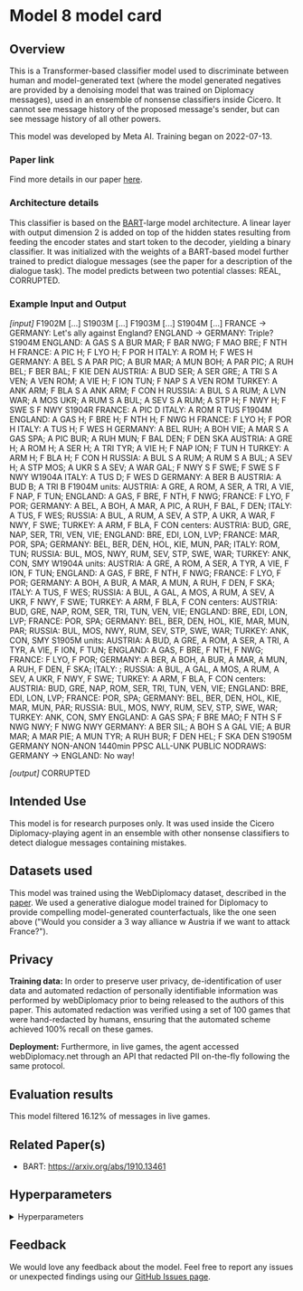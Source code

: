 # Model 8 model card


## Overview

This is a Transformer-based classifier model used to discriminate between human and model-generated text (where the model generated negatives are provided by a denoising model that was trained on Diplomacy messages), used in an ensemble of nonsense classifiers inside Cicero. It cannot see message history of the proposed message's sender, but can see message history of all other powers.

This model was developed by Meta AI. Training began on 2022-07-13.


### Paper link

Find more details in our paper [here](https://www.science.org/doi/10.1126/science.ade9097).


### Architecture details

This classifier is based on the [BART](https://arxiv.org/abs/1910.13461)-large model architecture. A linear layer with output dimension 2 is added on top of the hidden states resulting from feeding the encoder states and start token to the decoder, yielding a binary classifier. It was initialized with the weights of a BART-based model further trained to predict dialogue messages (see the paper for a description of the dialogue task). The model predicts between two potential classes: REAL, CORRUPTED.


### Example Input and Output

_[input]_
F1902M
[...]
S1903M
[...]
F1903M
[...]
S1904M
[...]
FRANCE -> GERMANY: Let's ally against England?
ENGLAND -> GERMANY: Triple?
S1904M
ENGLAND: A GAS S A BUR MAR; F BAR NWG; F MAO BRE; F NTH H
FRANCE: A PIC H; F LYO H; F POR H
ITALY: A ROM H; F WES H
GERMANY: A BEL S A PAR PIC; A BUR MAR; A MUN BOH; A PAR PIC; A RUH BEL; F BER BAL; F KIE DEN
AUSTRIA: A BUD SER; A SER GRE; A TRI S A VEN; A VEN ROM; A VIE H; F ION TUN; F NAP S A VEN ROM
TURKEY: A ANK ARM; F BLA S A ANK ARM; F CON H
RUSSIA: A BUL S A RUM; A LVN WAR; A MOS UKR; A RUM S A BUL; A SEV S A RUM; A STP H; F NWY H; F SWE S F NWY
S1904R
FRANCE: A PIC D
ITALY: A ROM R TUS
F1904M
ENGLAND: A GAS H; F BRE H; F NTH H; F NWG H
FRANCE: F LYO H; F POR H
ITALY: A TUS H; F WES H
GERMANY: A BEL RUH; A BOH VIE; A MAR S A GAS SPA; A PIC BUR; A RUH MUN; F BAL DEN; F DEN SKA
AUSTRIA: A GRE H; A ROM H; A SER H; A TRI TYR; A VIE H; F NAP ION; F TUN H
TURKEY: A ARM H; F BLA H; F CON H
RUSSIA: A BUL S A RUM; A RUM S A BUL; A SEV H; A STP MOS; A UKR S A SEV; A WAR GAL; F NWY S F SWE; F SWE S F NWY
W1904A
ITALY: A TUS D; F WES D
GERMANY: A BER B
AUSTRIA: A BUD B; A TRI B
F1904M
units: AUSTRIA: A GRE, A ROM, A SER, A TRI, A VIE, F NAP, F TUN; ENGLAND: A GAS, F BRE, F NTH, F NWG; FRANCE: F LYO, F POR; GERMANY: A BEL, A BOH, A MAR, A PIC, A RUH, F BAL, F DEN; ITALY: A TUS, F WES; RUSSIA: A BUL, A RUM, A SEV, A STP, A UKR, A WAR, F NWY, F SWE; TURKEY: A ARM, F BLA, F CON
centers: AUSTRIA: BUD, GRE, NAP, SER, TRI, VEN, VIE; ENGLAND: BRE, EDI, LON, LVP; FRANCE: MAR, POR, SPA; GERMANY: BEL, BER, DEN, HOL, KIE, MUN, PAR; ITALY: ROM, TUN; RUSSIA: BUL, MOS, NWY, RUM, SEV, STP, SWE, WAR; TURKEY: ANK, CON, SMY
W1904A
units: AUSTRIA: A GRE, A ROM, A SER, A TYR, A VIE, F ION, F TUN; ENGLAND: A GAS, F BRE, F NTH, F NWG; FRANCE: F LYO, F POR; GERMANY: A BOH, A BUR, A MAR, A MUN, A RUH, F DEN, F SKA; ITALY: A TUS, F WES; RUSSIA: A BUL, A GAL, A MOS, A RUM, A SEV, A UKR, F NWY, F SWE; TURKEY: A ARM, F BLA, F CON
centers: AUSTRIA: BUD, GRE, NAP, ROM, SER, TRI, TUN, VEN, VIE; ENGLAND: BRE, EDI, LON, LVP; FRANCE: POR, SPA; GERMANY: BEL, BER, DEN, HOL, KIE, MAR, MUN, PAR; RUSSIA: BUL, MOS, NWY, RUM, SEV, STP, SWE, WAR; TURKEY: ANK, CON, SMY
S1905M
units: AUSTRIA: A BUD, A GRE, A ROM, A SER, A TRI, A TYR, A VIE, F ION, F TUN; ENGLAND: A GAS, F BRE, F NTH, F NWG; FRANCE: F LYO, F POR; GERMANY: A BER, A BOH, A BUR, A MAR, A MUN, A RUH, F DEN, F SKA; ITALY: ; RUSSIA: A BUL, A GAL, A MOS, A RUM, A SEV, A UKR, F NWY, F SWE; TURKEY: A ARM, F BLA, F CON
centers: AUSTRIA: BUD, GRE, NAP, ROM, SER, TRI, TUN, VEN, VIE; ENGLAND: BRE, EDI, LON, LVP; FRANCE: POR, SPA; GERMANY: BEL, BER, DEN, HOL, KIE, MAR, MUN, PAR; RUSSIA: BUL, MOS, NWY, RUM, SEV, STP, SWE, WAR; TURKEY: ANK, CON, SMY
ENGLAND: A GAS SPA; F BRE MAO; F NTH S F NWG NWY; F NWG NWY
GERMANY: A BER SIL; A BOH S A GAL VIE; A BUR MAR; A MAR PIE; A MUN TYR; A RUH BUR; F DEN HEL; F SKA DEN
S1905M GERMANY NON-ANON 1440min PPSC ALL-UNK PUBLIC NODRAWS:
GERMANY -> ENGLAND: No way!

_[output]_
CORRUPTED

## Intended Use

This model is for research purposes only. It was used inside the Cicero Diplomacy-playing agent in an ensemble with other nonsense classifiers to detect dialogue messages containing mistakes.


## Datasets used

This model was trained using the WebDiplomacy dataset, described in the [paper](https://www.science.org/doi/10.1126/science.ade9097). We used a generative dialogue model trained for Diplomacy to provide compelling model-generated counterfactuals, like the one seen above ("Would you consider a 3 way alliance w Austria if we want to attack France?").


## Privacy

**Training data:** In order to preserve user privacy, de-identification of user data and automated redaction of personally identifiable information was performed by webDiplomacy prior to being released to the authors of this paper. This automated redaction was verified using a set of 100 games that were hand-redacted by humans, ensuring that the automated scheme achieved 100% recall on these games.

**Deployment:** Furthermore, in live games, the agent accessed webDiplomacy.net through an API that redacted PII on-the-fly following the same protocol.


## Evaluation results

This model filtered 16.12% of messages in live games.

## Related Paper(s)

- BART: https://arxiv.org/abs/1910.13461

## Hyperparameters

<details>
<summary> Hyperparameters </summary>

 - `task`: `message_history_orderhistorysincelastmovementphase_shortstate_pseudoorder_humanvsmodeldiscriminator_chunk`
 - `datatype`: `train`
 - `hide_labels`: `False`
 - `multitask_weights`: `[1]`
 - `batchsize`: `2`
 - `dynamic_batching`: `None`
 - `model`: `bart_classifier`
 - `dict_class`: `parlai.core.dict:DictionaryAgent`
 - `evaltask`: `message_history_orderhistorysincelastmovementphase_shortstate_pseudoorder_humanvsmodeldiscriminator_chunk`
 - `final_extra_opt`: ``
 - `eval_batchsize`: `None`
 - `eval_dynamic_batching`: `None`
 - `num_workers`: `8`
 - `display_examples`: `False`
 - `num_epochs`: `10.0`
 - `max_train_time`: `-1`
 - `max_train_steps`: `150000`
 - `log_every_n_steps`: `100`
 - `validation_every_n_secs`: `-1`
 - `validation_every_n_steps`: `2000`
 - `save_every_n_secs`: `-1`
 - `save_after_valid`: `True`
 - `validation_every_n_epochs`: `-1`
 - `validation_max_exs`: `-1`
 - `short_final_eval`: `False`
 - `validation_patience`: `10`
 - `validation_metric`: `loss`
 - `validation_metric_mode`: `min`
 - `validation_cutoff`: `0.0`
 - `validation_share_agent`: `False`
 - `metrics`: `default`
 - `aggregate_micro`: `False`
 - `dict_maxexs`: `-1`
 - `dict_include_valid`: `False`
 - `dict_include_test`: `False`
 - `log_every_n_secs`: `-1`
 - `distributed_world_size`: `64`
 - `ddp_backend`: `ddp`
 - `image_size`: `256`
 - `image_cropsize`: `224`
 - `model_generated_messages`: `denoising_singleseed`
 - `dialogue_single_turn`: `True`
 - `include_silence_messages`: `False`
 - `calculate_year_metrics`: `False`
 - `calculate_ppl_by_rating_metrics`: `False`
 - `include_sleep_messages`: `False`
 - `output_draw_messages`: `False`
 - `add_sleep_times`: `False`
 - `add_recipient_to_prompt`: `False`
 - `include_style`: `False`
 - `mark_bad_messages`: `None`
 - `filter_bad_messages`: `None`
 - `edit_bad_messages`: `None`
 - `filter_bad_messages_about_draws`: `False`
 - `min_speaker_rating`: `None`
 - `max_game_redacted_words_percent`: `None`
 - `response_view_dialogue_model`: `False`
 - `extend_order_history_since_last_n_movement_phase`: `2`
 - `extend_state_history_since_last_n_movement_phase`: `2`
 - `pseudo_order_generation`: `False`
 - `pseudo_order_generation_future_message`: `True`
 - `pseudo_order_generation_injected_sentence`: `None`
 - `pseudo_order_generation_inject_all`: `True`
 - `pseudo_order_generation_partner_view`: `False`
 - `pseudo_order_generation_current_phase_prefix`: `False`
 - `2person_dialogue`: `False`
 - `no_speaker_dialogue_history`: `True`
 - `all_power_pseudo_orders`: `True`
 - `single_view_pseudo_orders`: `True`
 - `rollout_pseudo_orders`: `True`
 - `rollout_except_movement`: `True`
 - `rollout_phasemajor`: `False`
 - `rollout_actual_orders`: `False`
 - `n_chunks`: `-1`
 - `counting_examples`: `False`
 - `include_task_token`: `False`
 - `message_history_truncation`: `2048`
 - `task_version`: `3`
 - `include_game_info`: `True`
 - `include_player_ratings`: `False`
 - `include_draw_info`: `True`
 - `include_draw_state`: `True`
 - `hide_empty_draw_state`: `True`
 - `include_centers_state`: `True`
 - `include_builds_state`: `False`
 - `player_rating_max`: `5`
 - `player_rating_percentiles`: `games_played`
 - `set_player_rating`: `-1`
 - `include_player_chattiness`: `False`
 - `set_player_chattiness`: `-1`
 - `only_phase`: `None`
 - `only_game_id`: `None`
 - `only_chunk`: `-1`
 - `skip_input_validation`: `False`
 - `input_validation_check_pct`: `0.1`
 - `lie_detector_annotations_dir`: `None`
 - `lie_detector_filter_above_stdev`: `None`
 - `chunk_size`: `80`
 - `beam_size`: `1`
 - `beam_min_length`: `1`
 - `beam_context_block_ngram`: `-1`
 - `beam_block_ngram`: `-1`
 - `beam_block_full_context`: `True`
 - `beam_length_penalty`: `0.65`
 - `skip_generation`: `True`
 - `topp`: `0.9`
 - `beam_delay`: `30`
 - `beam_block_list_filename`: `None`
 - `temperature`: `1.0`
 - `compute_tokenized_bleu`: `False`
 - `candidates`: `inline`
 - `eval_candidates`: `inline`
 - `interactive_candidates`: `fixed`
 - `repeat_blocking_heuristic`: `True`
 - `fixed_candidates_path`: `None`
 - `fixed_candidate_vecs`: `reuse`
 - `encode_candidate_vecs`: `True`
 - `encode_candidate_vecs_batchsize`: `256`
 - `train_predict`: `False`
 - `cap_num_predictions`: `100`
 - `ignore_bad_candidates`: `False`
 - `rank_top_k`: `-1`
 - `inference`: `max`
 - `topk`: `5`
 - `return_cand_scores`: `False`
 - `embedding_size`: `1024`
 - `n_layers`: `2`
 - `ffn_size`: `4096`
 - `dropout`: `0.1`
 - `attention_dropout`: `0.0`
 - `relu_dropout`: `0.0`
 - `n_heads`: `16`
 - `learn_positional_embeddings`: `True`
 - `embeddings_scale`: `False`
 - `n_positions`: `2048`
 - `n_segments`: `0`
 - `variant`: `bart`
 - `activation`: `gelu`
 - `output_scaling`: `1.0`
 - `n_encoder_layers`: `12`
 - `n_decoder_layers`: `12`
 - `model_parallel`: `False`
 - `checkpoint_activations`: `False`
 - `use_memories`: `False`
 - `wrap_memory_encoder`: `False`
 - `memory_attention`: `sqrt`
 - `normalize_sent_emb`: `False`
 - `share_encoders`: `True`
 - `share_word_embeddings`: `True`
 - `learn_embeddings`: `True`
 - `reduction_type`: `first`
 - `embedding_type`: `random`
 - `embedding_projection`: `random`
 - `fp16`: `True`
 - `fp16_impl`: `mem_efficient`
 - `force_fp16_tokens`: `True`
 - `optimizer`: `mem_eff_adam`
 - `learningrate`: `5e-05`
 - `gradient_clip`: `0.1`
 - `adam_eps`: `1e-08`
 - `adafactor_eps`: `[1e-30, 0.001]`
 - `momentum`: `0`
 - `nesterov`: `True`
 - `nus`: `[0.7]`
 - `betas`: `[0.9, 0.999]`
 - `weight_decay`: `None`
 - `rank_candidates`: `False`
 - `truncate`: `1024`
 - `text_truncate`: `2048`
 - `label_truncate`: `10`
 - `history_reversed`: `False`
 - `history_size`: `-1`
 - `person_tokens`: `False`
 - `split_lines`: `False`
 - `use_reply`: `none`
 - `add_p1_after_newln`: `False`
 - `history_add_global_end_token`: `None`
 - `special_tok_lst`: `[REDACTED],NON-ANON,HASDRAWS,Austria,England,Germany,AUSTRIA,ENGLAND,GERMANY,ALL-UNK,PRIVATE,NODRAWS,France,Russia,Turkey,FRANCE,RUSSIA,TURKEY,SPA/NC,STP/SC,BUL/SC,STP/NC,BUL/EC,SPA/SC,PUBLIC,Italy,ITALY,ANON,PPSC,VEN,ALB,KIE,BAR,NWG,TUS,EDI,GRE,PRU,BUD,HEL,IRI,SKA,GAL,TYS,RUM,NAP,SMY,LON,ADR,BOH,EAS,BEL,ANK,MAR,APU,TUN,PIE,SPA,HOL,SIL,MUN,YOR,LYO,ION,TYR,CON,WES,ENG,NAF,UKR,AEG,SER,ROM,WAR,BUR,VIA,VIE,LVP,GAS,BAL,BUL,BLA,TRI,ARM,SWE,RUH,NTH,NWY,BOT,DEN,NAO,WAL,BER,PIC,MOS,STP,BRE,PAR,SEV,MAO,SYR,FIN,LVN,CLY,POR,BAD,SOS,WTA,->`
 - `gpu`: `0`
 - `no_cuda`: `False`
 - `dict_initpath`: `None`
 - `dict_language`: `english`
 - `dict_max_ngram_size`: `-1`
 - `dict_minfreq`: `0`
 - `dict_maxtokens`: `-1`
 - `dict_nulltoken`: `__null__`
 - `dict_starttoken`: `__start__`
 - `dict_endtoken`: `__end__`
 - `dict_unktoken`: `__unk__`
 - `dict_tokenizer`: `gpt2`
 - `dict_lower`: `False`
 - `bpe_debug`: `False`
 - `dict_textfields`: `text,labels`
 - `bpe_vocab`: `None`
 - `bpe_merge`: `None`
 - `bpe_add_prefix_space`: `None`
 - `bpe_dropout`: `None`
 - `lr_scheduler`: `linear`
 - `lr_scheduler_patience`: `3`
 - `lr_scheduler_decay`: `0.5`
 - `invsqrt_lr_decay_gamma`: `-1`
 - `warmup_updates`: `8000`
 - `warmup_rate`: `0.0001`
 - `update_freq`: `1`
 - `classes`: `['REAL', 'CORRUPTED']`
 - `class_weights`: `None`
 - `ref_class`: `None`
 - `threshold`: `0.5`
 - `print_scores`: `False`
 - `data_parallel`: `False`
 - `classes_from_file`: `None`
 - `ignore_labels`: `None`
 - `update_classifier_head_only`: `False`
 - `load_from_pretrained_ranker`: `False`
 - `freeze_enc_dec_weights`: `False`
 - `starttime`: `Jul13_09-45`
 - `rank`: `0`
</details>


## Feedback

We would love any feedback about the model. Feel free to report any issues or unexpected findings using our [GitHub Issues page](https://github.com/facebookresearch/diplomacy_cicero/issues).